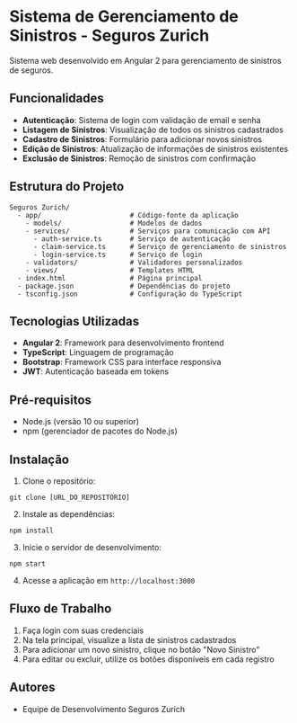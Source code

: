 # Sistema de Gerenciamento de Sinistros - Seguros Zurich

Sistema web desenvolvido em Angular 2 para gerenciamento de sinistros de seguros.

## Funcionalidades

- **Autenticação**: Sistema de login com validação de email e senha
- **Listagem de Sinistros**: Visualização de todos os sinistros cadastrados
- **Cadastro de Sinistros**: Formulário para adicionar novos sinistros
- **Edição de Sinistros**: Atualização de informações de sinistros existentes
- **Exclusão de Sinistros**: Remoção de sinistros com confirmação

## Estrutura do Projeto

```
Seguros Zurich/
  - app/                      # Código-fonte da aplicação
    - models/                 # Modelos de dados
    - services/               # Serviços para comunicação com API
      - auth-service.ts       # Serviço de autenticação
      - claim-service.ts      # Serviço de gerenciamento de sinistros
      - login-service.ts      # Serviço de login
    - validators/             # Validadores personalizados
    - views/                  # Templates HTML
  - index.html                # Página principal
  - package.json              # Dependências do projeto
  - tsconfig.json             # Configuração do TypeScript
```

## Tecnologias Utilizadas

- **Angular 2**: Framework para desenvolvimento frontend
- **TypeScript**: Linguagem de programação
- **Bootstrap**: Framework CSS para interface responsiva
- **JWT**: Autenticação baseada em tokens

## Pré-requisitos

- Node.js (versão 10 ou superior)
- npm (gerenciador de pacotes do Node.js)

## Instalação

1. Clone o repositório:
```
git clone [URL_DO_REPOSITÓRIO]
```

2. Instale as dependências:
```
npm install
```

3. Inicie o servidor de desenvolvimento:
```
npm start
```

4. Acesse a aplicação em `http://localhost:3000`

## Fluxo de Trabalho

1. Faça login com suas credenciais
2. Na tela principal, visualize a lista de sinistros cadastrados
3. Para adicionar um novo sinistro, clique no botão "Novo Sinistro"
4. Para editar ou excluir, utilize os botões disponíveis em cada registro

## Autores

- Equipe de Desenvolvimento Seguros Zurich 